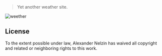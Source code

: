 > Yet another weather site.

![weether](http://asnelzin.ru/weether.png)

## License

To the extent possible under law, Alexander Nelzin has waived all copyright and related or neighboring rights to this work.
